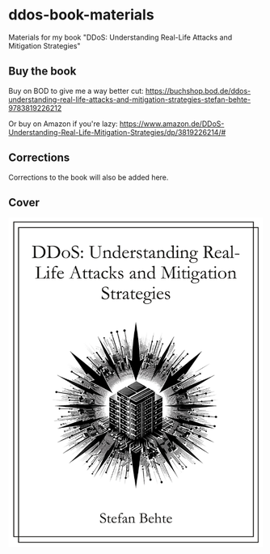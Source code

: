 # ddos-book-materials
Materials for my book "DDoS: Understanding Real-Life Attacks and Mitigation Strategies"

## Buy the book

Buy on BOD to give me a way better cut: https://buchshop.bod.de/ddos-understanding-real-life-attacks-and-mitigation-strategies-stefan-behte-9783819226212

Or buy on Amazon if you're lazy: https://www.amazon.de/DDoS-Understanding-Real-Life-Mitigation-Strategies/dp/3819226214/#

## Corrections

Corrections to the book will also be added here.

## Cover

<img src="cover.jpg" />
